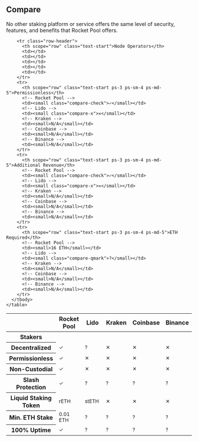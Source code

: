 <!-- Comparisons -->
<section id="comparisons" class="container py-5 my-5">
  <div class="text-center">
    <h2 class="display-6 fw-bold mb-3">Compare</h2>
    <p class="col-md-10 col-lg-8 mx-auto lead">
      No other staking platform or service offers the same level of security, features, and benefits that Rocket Pool offers.
    </p>
  </div>
  <div class="table-responsive py-3">
    <table class="table text-center">
      <thead>
        <tr>
          <th style="width: 25%;"></th>
          <th style="width: 15%;">Rocket Pool</th>
          <th style="width: 15%;">Lido</th>
          <th style="width: 15%;">Kraken</th>
          <th style="width: 15%;">Coinbase</th>
          <th style="width: 15%;">Binance</th>
        </tr>
      </thead>
      <tbody>
        <tr class="row-header">
          <th scope="row" class="text-start">Stakers</th>
          <td></td>
          <td></td>
          <td></td>
          <td></td>
          <td></td>
        </tr>
        <tr>
          <th scope="row" class="text-start ps-3 ps-sm-4 ps-md-5">Decentralized</th>
          <!-- Rocket Pool -->
          <td><small class="compare-check">✓</small></td>
          <!-- Lido -->
          <td><small class="compare-qmark">?</small></td>
          <!-- Kraken -->
          <td><small class="compare-x">✕</small></td>
          <!-- Coinbase -->
          <td><small class="compare-x">✕</small></td>
          <!-- Binance -->
          <td><small class="compare-x">✕</small></td>
        </tr>
        <tr>
          <th scope="row" class="text-start ps-3 ps-sm-4 ps-md-5">Permissionless</th>
          <!-- Rocket Pool -->
          <td><small class="compare-check">✓</small></td>
          <!-- Lido -->
          <td><small class="compare-x">✕</small></td>
          <!-- Kraken -->
          <td><small class="compare-x">✕</small></td>
          <!-- Coinbase -->
          <td><small class="compare-x">✕</small></td>
          <!-- Binance -->
          <td><small class="compare-x">✕</small></td>
        </tr>
        <tr>
          <th scope="row" class="text-start ps-3 ps-sm-4 ps-md-5">Non-Custodial</th>
          <!-- Rocket Pool -->
          <td><small class="compare-check">✓</small></td>
          <!-- Lido -->
          <td><small class="compare-x">✕</small></td>
          <!-- Kraken -->
          <td><small class="compare-x">✕</small></td>
          <!-- Coinbase -->
          <td><small class="compare-x">✕</small></td>
          <!-- Binance -->
          <td><small class="compare-x">✕</small></td>
        </tr>
        <tr>
          <th scope="row" class="text-start ps-3 ps-sm-4 ps-md-5">Slash Protection</th>
          <!-- Rocket Pool -->
          <td><small class="compare-check">✓</small></td>
          <!-- Lido -->
          <td><small class="compare-qmark">?</small></td>
          <!-- Kraken -->
          <td><small class="compare-qmark">?</small></td>
          <!-- Coinbase -->
          <td><small class="compare-qmark">?</small></td>
          <!-- Binance -->
          <td><small class="compare-qmark">?</small></td>
        </tr>
        <tr>
          <th scope="row" class="text-start ps-3 ps-sm-4 ps-md-5">Liquid Staking Token</th>
          <!-- Rocket Pool -->
          <td><small>rETH</small></td>
          <!-- Lido -->
          <td><small>stETH</small></td>
          <!-- Kraken -->
          <td><small class="compare-x">✕</small></td>
          <!-- Coinbase -->
          <td><small class="compare-x">✕</small></td>
          <!-- Binance -->
          <td><small class="compare-x">✕</small></td>
        </tr>
        <tr>
          <th scope="row" class="text-start ps-3 ps-sm-4 ps-md-5">Min. ETH Stake</th>
          <!-- Rocket Pool -->
          <td><small>0.01 ETH</small></td>
          <!-- Lido -->
          <td><small class="compare-qmark">?</small></td>
          <!-- Kraken -->
          <td><small class="compare-qmark">?</small></td>
          <!-- Coinbase -->
          <td><small class="compare-qmark">?</small></td>
          <!-- Binance -->
          <td><small class="compare-qmark">?</small></td>
        </tr>
        <tr>
          <th scope="row" class="text-start ps-3 ps-sm-4 ps-md-5">100% Uptime</th>
          <!-- Rocket Pool -->
          <td><small class="compare-check">✓</small></td>
          <!-- Lido -->
          <td><small class="compare-qmark">?</small></td>
          <!-- Kraken -->
          <td><small class="compare-qmark">?</small></td>
          <!-- Coinbase -->
          <td><small class="compare-qmark">?</small></td>
          <!-- Binance -->
          <td><small class="compare-qmark">?</small></td>
        </tr>

        <tr class="row-header">
          <th scope="row" class="text-start">Node Operators</th>
          <td></td>
          <td></td>
          <td></td>
          <td></td>
          <td></td>
        </tr>
        <tr>
          <th scope="row" class="text-start ps-3 ps-sm-4 ps-md-5">Permissionless</th>
          <!-- Rocket Pool -->
          <td><small class="compare-check">✓</small></td>
          <!-- Lido -->
          <td><small class="compare-x">✕</small></td>
          <!-- Kraken -->
          <td><small>N/A</small></td>
          <!-- Coinbase -->
          <td><small>N/A</small></td>
          <!-- Binance -->
          <td><small>N/A</small></td>
        </tr>
        <tr>
          <th scope="row" class="text-start ps-3 ps-sm-4 ps-md-5">Additional Revenue</th>
          <!-- Rocket Pool -->
          <td><small class="compare-check">✓</small></td>
          <!-- Lido -->
          <td><small class="compare-x">✕</small></td>
          <!-- Kraken -->
          <td><small>N/A</small></td>
          <!-- Coinbase -->
          <td><small>N/A</small></td>
          <!-- Binance -->
          <td><small>N/A</small></td>
        </tr>
        <tr>
          <th scope="row" class="text-start ps-3 ps-sm-4 ps-md-5">ETH Required</th>
          <!-- Rocket Pool -->
          <td><small>16 ETH</small></td>
          <!-- Lido -->
          <td><small class="compare-qmark">?</small></td>
          <!-- Kraken -->
          <td><small>N/A</small></td>
          <!-- Coinbase -->
          <td><small>N/A</small></td>
          <!-- Binance -->
          <td><small>N/A</small></td>
        </tr>
      </tbody>
    </table>
  </div>
</section>